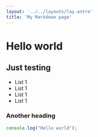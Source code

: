 ```yaml
---
layout: '../../layouts/lay.astro'
title: 'My Markdown page'
---
```

# Hello world

## Just testing

* List 1
* List 1
* List 1
* List 1

### Another heading

```js
console.log("Hello world");
```
